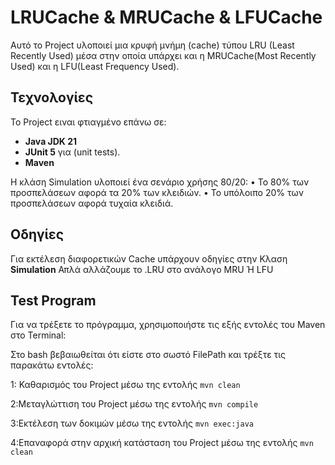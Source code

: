 # LRUCache & MRUCache & LFUCache

Αυτό το Project υλοποιεί μια κρυφή μνήμη (cache) τύπου LRU (Least Recently Used) μέσα στην οποία υπάρχει και η MRUCache(Most Recently Used) και η LFU(Least Frequency Used).
## Τεχνολογίες
Το Project ειναι φτιαγμένο επάνω σε:

- **Java JDK 21**
- **JUnit 5** για (unit tests).
- **Maven**
  
Η κλάση Simulation υλοποιεί ένα σενάριο χρήσης 80/20:
  • Το 80% των προσπελάσεων αφορά τα 20% των κλειδιών.
  • Το υπόλοιπο 20% των προσπελάσεων αφορά τυχαία κλειδιά.
## Οδηγίες 
Για εκτέλεση διαφορετικών Cache υπάρχουν οδηγίες στην Κλαση __Simulation__
Απλά αλλάζουμε το .LRU στο ανάλογο MRU Ή LFU
## Test Program

Για να τρέξετε το πρόγραμμα, χρησιμοποιήστε τις εξής εντολές του Maven στο Terminal:

  Στο bash
  βεβαιωθείται ότι είστε στο σωστό FilePath και τρέξτε τις παρακάτω εντολές:

1: Καθαρισμός του Project μέσω της εντολής ``mvn clean``

2:Μεταγλώττιση του Project μέσω της εντολής ``mvn compile``

3:Εκτέλεση των δοκιμών μέσω της εντολής ``mvn exec:java``

4:Επαναφορά στην αρχική κατάσταση του Project μέσω της εντολής ``mvn clean``

